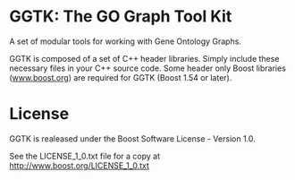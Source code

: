 # GGTK: The GO Graph Tool Kit
A set of modular tools for working with Gene Ontology Graphs.

GGTK is composed of a set of C++ header libraries. Simply include these necessary files in your C++ source code. Some header only Boost libraries (www.boost.org) are required for GGTK (Boost 1.54 or later).

# License
GGTK is realeased under the Boost Software License - Version 1.0.

See the LICENSE_1_0.txt file for a copy at http://www.boost.org/LICENSE_1_0.txt
